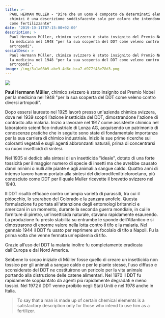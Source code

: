 ```yaml
---
title: >-
  PAUL HERMAN MULLER - "Dire che un uomo è composto da determinati elementi
  chimici è una descrizione soddisfacente solo per coloro che intendono usarlo
  come fertilizzante"
date: '2019-10-11T07:15:00+02:00'
description: >
  Paul Hermann Müller, chimico svizzero è stato insignito del Premio Nobel per
  la medicina nel 1948 "per la sua scoperta del DDT come veleno contro diversi
  artropodi".
socialDesc: >
  Paul Hermann Müller, chimico svizzero è stato insignito del Premio Nobel per
  la medicina nel 1948 "per la sua scoperta del DDT come veleno contro diversi
  artropodi".
image: /img/3a1a08b9-abe9-4d6c-bca7-d977f48e78d3.png
---
```

![](/img/3a1a08b9-abe9-4d6c-bca7-d977f48e78d3.png)

**Paul Hermann Müller**, chimico svizzero è stato insignito del Premio Nobel per la medicina nel 1948 "per la sua scoperta del DDT come veleno contro diversi artropodi".

Dopo essersi laureato nel 1925 lavorò presso un'azienda chimica svizzera, dove nel 1939 scoprì l’azione insetticida del DDT, dimostrandone l'azione di contrasto alla malaria.
 Iniziò a lavorare nel 1917 come assistente chimico nel laboratorio scientifico-industriale di Lonza AG, acquisendo un patrimonio di conoscenze pratiche che in seguito sono state di fondamentale importanza per la sua carriera di chimico industriale.
 Iniziò le sue prime ricerche sui coloranti vegetali e sugli agenti abbronzanti naturali, prima di concentrarsi su nuovi insetticidi di sintesi.

Nel 1935 si dedicò alla sintesi di un insetticida "ideale", dotato di una forte tossicità per il maggior numero di specie di insetti ma che avrebbe causato danni minimi o nulli alle piante e agli animali a sangue caldo.
 Quattro anni di intenso lavoro hanno portato alla sintesi del diclorodifeniltricloroetano, più conosciuto come DDT per il quale Muller ricevette il brevetto svizzero nel 1940.

Il DDT risultò efficace contro un'ampia varietà di parassiti, tra cui il pidocchio, lo scarabeo del Colorado e la zanzara anofele.
 Questa formulazione fu portata all'attenzione degli entomologi britannici e americani in un momento, durante la seconda guerra mondiale, in cui le forniture di piretro, un’insetticida naturale, stavano rapidamente esaurendo.
 La produzione fu presto stabilita su entrambe le sponde dell'Atlantico e si dimostrarono di enorme valore nella lotta contro il tifo e la malaria.
 Nel gennaio 1944 il DDT fu usato per reprimere un focolaio di tifo a Napoli. Fu la prima volta che venne fermata un'epidemia di tifo.

Grazie all’uso del DDT la malaria inoltre fu completamente eradicata dall’Europa e dal Nord America.

Sebbene lo scopo iniziale di Müller fosse quello di creare un insetticida non tossico per gli animali a sangue caldo e per le piante stesse, l'uso diffuso e sconsiderato del DDT ne costituirono un pericolo per la vita animale portando alla distruzione delle catene alimentari.
 Nel 1970 il DDT fu rapidamente soppiantato da agenti più rapidamente degradati e meno tossici. Nel 1972 il DDT venne proibito negli Stati Uniti e nel 1978 anche in Italia.

> To say that a man is made up of certain chemical elements is a satisfactory description only for those who intend to use him as a fertilizer.
